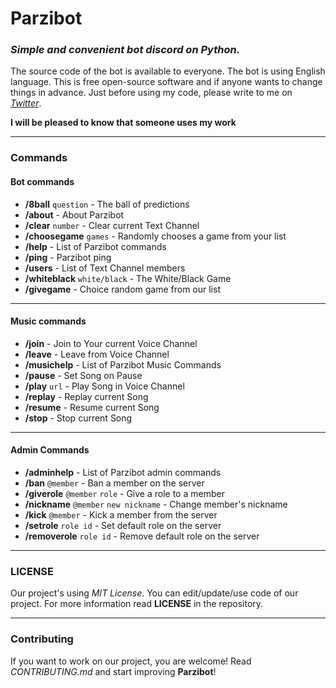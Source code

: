 # Parzibot

### _Simple and convenient bot discord on Python._

The source code of the bot is available to everyone. The bot is using English language. This is free open-source
software and if anyone wants to change things in advance. Just before using my code, please write to me
on _[Twitter](https://twitter.com/merive_)_.

**I will be pleased to know that someone uses my work**

___

### Commands

#### **Bot commands**

- **/8ball** `question` - The ball of predictions
- **/about** - About Parzibot
- **/clear** `number` - Clear current Text Channel
- **/choosegame** `games` - Randomly chooses a game from your list
- **/help** - List of Parzibot commands
- **/ping** - Parzibot ping
- **/users** - List of Text Channel members
- **/whiteblack** `white/black` - The White/Black Game
- **/givegame** - Choice random game from our list

 ___

#### **Music commands**

 - **/join** - Join to Your current Voice Channel
 - **/leave** - Leave from Voice Channel
 - **/musichelp** - List of Parzibot Music Commands
 - **/pause** - Set Song on Pause
 - **/play** `url` - Play Song in Voice Channel
 - **/replay** - Replay current Song
 - **/resume** - Resume current Song
 - **/stop** - Stop current Song

 ___

#### **Admin Commands**

- **/adminhelp** - List of Parzibot admin commands
- **/ban** `@member` - Ban a member on the server
- **/giverole** `@member` `role` - Give a role to a member
- **/nickname** `@member` `new nickname` - Change member\'s nickname
- **/kick** `@member` - Kick a member from the server
- **/setrole** `role id` - Set default role on the server
- **/removerole** `role id` - Remove default role on the server

___

### LICENSE

Our project's using _MIT License_. You can edit/update/use code of our project. For more information read
**LICENSE** in the repository.

___

### Contributing

If you want to work on our project, you are welcome! Read _CONTRIBUTING.md_ and start improving **Parzibot**!
